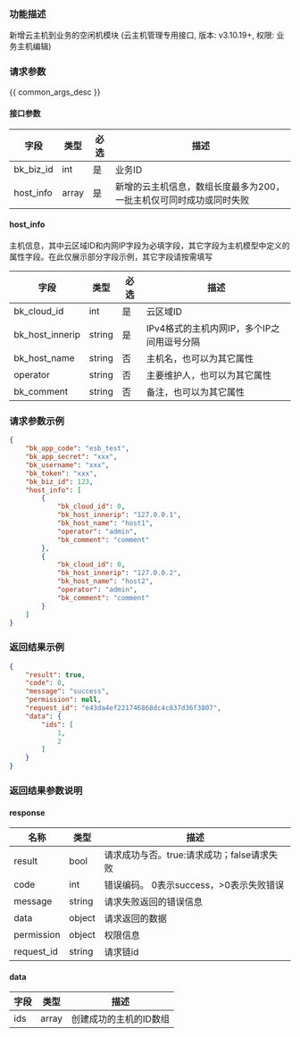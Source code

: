 ### 功能描述

新增云主机到业务的空闲机模块 (云主机管理专用接口, 版本: v3.10.19+, 权限: 业务主机编辑)

### 请求参数

{{ common_args_desc }}

#### 接口参数

| 字段        | 类型           | 必选  | 描述                                  |
|-----------|--------------|-----|-------------------------------------|
| bk_biz_id | int          | 是   | 业务ID                                |
| host_info | array | 是   | 新增的云主机信息，数组长度最多为200，一批主机仅可同时成功或同时失败 |

#### host_info

主机信息，其中云区域ID和内网IP字段为必填字段，其它字段为主机模型中定义的属性字段。在此仅展示部分字段示例，其它字段请按需填写

| 字段              | 类型     | 必选  | 描述                        |
|-----------------|--------|-----|---------------------------|
| bk_cloud_id     | int    | 是   | 云区域ID                     |
| bk_host_innerip | string | 是   | IPv4格式的主机内网IP，多个IP之间用逗号分隔 |
| bk_host_name    | string | 否   | 主机名，也可以为其它属性              |
| operator        | string | 否   | 主要维护人，也可以为其它属性            |
| bk_comment      | string | 否   | 备注，也可以为其它属性               |

### 请求参数示例

```json
{
    "bk_app_code": "esb_test",
    "bk_app_secret": "xxx",
    "bk_username": "xxx",
    "bk_token": "xxx",
    "bk_biz_id": 123,
    "host_info": [
        {
            "bk_cloud_id": 0,
            "bk_host_innerip": "127.0.0.1",
            "bk_host_name": "host1",
            "operator": "admin",
            "bk_comment": "comment"
        },
        {
            "bk_cloud_id": 0,
            "bk_host_innerip": "127.0.0.2",
            "bk_host_name": "host2",
            "operator": "admin",
            "bk_comment": "comment"
        }
    ]
}
```

### 返回结果示例

```json
{
    "result": true,
    "code": 0,
    "message": "success",
    "permission": null,
    "request_id": "e43da4ef221746868dc4c837d36f3807",
    "data": {
        "ids": [
            1,
            2
        ]
    }
}
```

### 返回结果参数说明

#### response

| 名称         | 类型     | 描述                         |
|------------|--------|----------------------------|
| result     | bool   | 请求成功与否。true:请求成功；false请求失败 |
| code       | int    | 错误编码。 0表示success，>0表示失败错误  |
| message    | string | 请求失败返回的错误信息                |
| data       | object | 请求返回的数据                    |
| permission | object | 权限信息                       |
| request_id | string | 请求链id                      |

#### data
| 字段      | 类型      | 描述         |
|-----------|-----------|--------------|
| ids | array | 创建成功的主机的ID数组 |